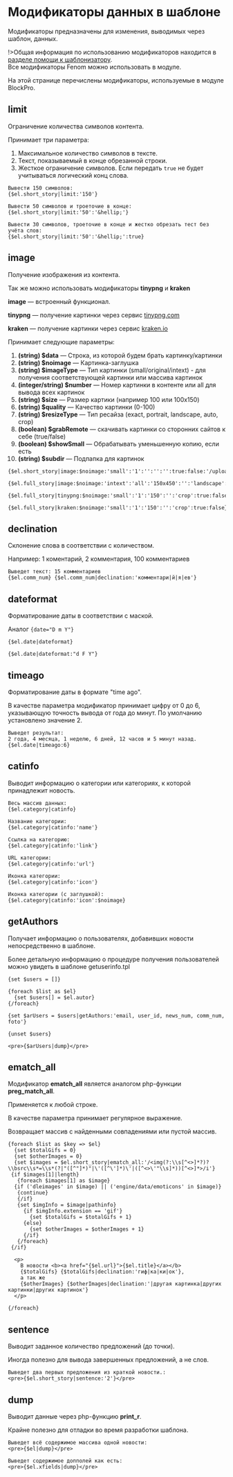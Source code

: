 # Модификаторы данных в шаблоне

Модификаторы предназначены для изменения, выводимых через шаблон, данных.

!>Общая информация по использованию модификаторов находится в [разделе помощи к шаблонизатору](https://github.com/bzick/fenom/blob/master/docs/ru/readme.md#%D0%9C%D0%BE%D0%B4%D0%B8%D1%84%D0%B8%D0%BA%D0%B0%D1%82%D0%BE%D1%80%D1%8B).<br> Все модификаторы Fenom можно использовать в модуле.

На этой странице перечислены модификаторы, используемые в модуле BlockPro.

<!-- panels:start -->

<!-- div:title-panel -->
## limit

<!-- div:left-panel -->
Ограничение количества символов контента.

Принимает три параметра:

1. Максимальное количество символов в тексте.  
2. Текст, показываемый в конце обрезанной строки.
3. Жесткое ограничение символов. Если передать `true` не будет учитываться логический конц слова.

<!-- div:right-panel -->
```tpl
Вывести 150 символов:
{$el.short_story|limit:'150'}

Вывести 50 символов и троеточие в конце:
{$el.short_story|limit:'50':'&hellip;'}

Вывести 30 символов, троеточие в конце и жестко обрезать тест без учёта слов:
{$el.short_story|limit:'50':'&hellip;':true}
```



<!-- div:title-panel -->
## image

<!-- div:left-panel -->
Получение изображения из контента.

Так же можно использовать модификаторы **tinypng** и **kraken**

**image** — встроенный функционал.

**tinypng** — получение картинки через сервис [tinypng.com](https://tinypng.com/)

**kraken** — получение картинки через сервис [kraken.io](https://kraken.io/)

Принимает следующие параметры:

1.  **(string) \$data** — Строка, из которой будем брать картинку/картинки
2.  **(string) \$noimage** — Картинка-заглушка
3.  **(string) \$imageType** — Тип картинки (small/original/intext) - для получения соответствующей картинки или массива картинок
4.  **(integer/string) \$number** — Номер картинки в контенте или all для вывода всех картинок
5.  **(string) \$size** — Размер картики (например 100 или 100x150)
6.  **(string) \$quality** — Качество картинки (0-100)
7.  **(string) \$resizeType** — Тип ресайза (exact, portrait, landscape, auto, crop)
8.  **(boolean) \$grabRemote** — скачивать картинки со сторонних сайтов к себе (true/false)
9.  **(boolean) \$showSmall** — Обрабатывать уменьшенную копию, если есть
10. **(string) \$subdir** — Подпапка для картинок

<!-- div:right-panel -->
```tpl
{$el.short_story|image:$noimage:'small':'1':'':'':'':true:false:'/uploads/myfolder'}

{$el.full_story|image:$noimage:'intext':'all':'150x450':'':'landscape':true:false}

{$el.full_story|tinypng:$noimage:'small':'1':'150':'':'crop':true:false}

{$el.full_story|kraken:$noimage:'small':'1':'150':'':'crop':true:false}
```



<!-- div:title-panel -->
## declination

<!-- div:left-panel -->
Склонение слова в соответствии с количеством. 

Например: 1 коментарий, 2 комментария, 100 комментариев

<!-- div:right-panel -->
```tpl
Выведет текст: 15 комментариев
{$el.comm_num} {$el.comm_num|declination:'комментари|й|я|ев'} 
```



<!-- div:title-panel -->
## dateformat

<!-- div:left-panel -->
Форматирование даты в соответствии с маской.

Аналог `{date="D m Y"}`

<!-- div:right-panel -->
```tpl
{$el.date|dateformat}

{$el.date|dateformat:"d F Y"}
```



<!-- div:title-panel -->
## timeago

<!-- div:left-panel -->
Форматирование даты в формате "time ago".

В качестве параметра модификатор принимает цифру от 0 до 6, указывающую точность вывода от года до минут. По умолчанию установлено значение 2.

<!-- div:right-panel -->
```tpl
Выведет результат: 
2 года, 4 месяца, 1 неделю, 6 дней, 12 часов и 5 минут назад.
{$el.date|timeago:6}
```



<!-- div:title-panel -->
## catinfo

<!-- div:left-panel -->
Выводит информацию о категории или категориях, к которой принадлежит новость.
 
<!-- div:right-panel -->
```tpl
Весь массив данных: 
{$el.category|catinfo}

Название категории: 
{$el.category|catinfo:'name'}

Ссылка на категорию: 
{$el.category|catinfo:'link'}

URL категории: 
{$el.category|catinfo:'url'}

Иконка категории: 
{$el.category|catinfo:'icon'}

Иконка категории (с заглушкой): 
{$el.category|catinfo:'icon':$noimage}
```



<!-- div:title-panel -->
## getAuthors

<!-- div:left-panel -->
Получает информацию о пользователях, добавивших новости непосредственно в шаблоне.

Более детальную информацию о процедуре получения пользователей можно увидеть в шаблоне getuserinfo.tpl

<!-- div:right-panel -->
```tpl
{set $users = []}

{foreach $list as $el}
  {set $users[] = $el.autor}
{/foreach}

{set $arUsers = $users|getAuthors:'email, user_id, news_num, comm_num, foto'}

{unset $users}

<pre>{$arUsers|dump}</pre>
```



<!-- div:title-panel -->
## ematch\_all

<!-- div:left-panel -->
Модификатор **ematch\_all** является аналогом php-функции **preg\_match\_all**. 

Применяется к любой строке. 

В качестве параметра принимает регулярное выражение. 

Возвращает массив с найденными совпадениями или пустой массив.
<!-- div:right-panel -->
```tpl
{foreach $list as $key => $el}
  {set $totalGifs = 0}
  {set $otherImages = 0}
  {set $images = $el.short_story|ematch_all:'/<img(?:\\s[^<>]*?)?\\bsrc\\s*=\\s*(?|"([^"]*)"|\'([^\']*)\'|([^<>\'"\\s]*))[^<>]*>/i'}
 {if $images[1]|length}
   {foreach $images[1] as $image}
  {if ('dleimages' in $image) || ('engine/data/emoticons' in $image)}
   {continue}
   {/if}
   {set $imgInfo = $image|pathinfo}
     {if $imgInfo.extension == 'gif'}
       {set $totalGifs = $totalGifs + 1}
     {else}
       {set $otherImages = $otherImages + 1}
     {/if}
   {/foreach}
 {/if}

  <p>
    В новости <b><a href="{$el.url}">{$el.title}</a></b>
    {$totalGifs} {$totalGifs|declination:'гиф|ка|ки|ок'}, 
    а так же 
    {$otherImages} {$otherImages|declination:'|другая картинка|других картинки|других картинок'} 
  </p>

{/foreach}

```

<!-- div:title-panel -->
## sentence

<!-- div:left-panel -->
Выводит заданное количество предложений (до точки). 

Иногда полезно для вывода завершенных предложений, а не слов.
<!-- div:right-panel -->
```tpl
Выведет два первых предложения из краткой новости.:
<pre>{$el.short_story|sentence:'2'}</pre>

```

<!-- panels:end -->


<!-- div:title-panel -->
## dump

<!-- div:left-panel -->
Выводит данные через php-функцию **print\_r**. 

Крайне полезно для отладки во время разработки шаблона.
<!-- div:right-panel -->
```tpl
Выведет всё содержимое массива одной новости:
<pre>{$el|dump}</pre>

Выведет содержимое допполей как есть:
<pre>{$el.xfields|dump}</pre>

```

<!-- panels:end -->
